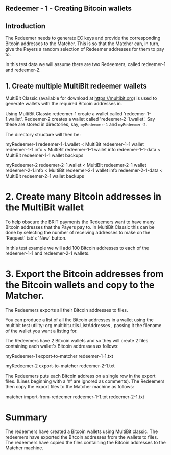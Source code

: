## Redeemer - 1 - Creating Bitcoin wallets

## Introduction
The Redeemer needs to generate EC keys and provide the corresponding Bitcoin addresses to the Matcher.
This is so that the Matcher can, in turn, give the Payers a random selection of Redeemer addresses for them to pay to.

In this test data we will assume there are two Redeemers, called redeemer-1 and redeemer-2.


## 1. Create multiple MultiBit redeemer wallets
MultiBit Classic (available for download at https://multibit.org) is used to generate wallets
with the required Bitcoin addresses in.

Using MultiBit Classic redeemer-1 create a wallet called 'redeemer-1-1.wallet'.
Redeemer-2 creates a wallet called 'redeemer-2-1.wallet'.
Say these are stored in directories, say, `myRedeemer-1` and `myRedeemer-2`.


The directory structure will then be:

myRedeemer-1
   redeemer-1-1.wallet      < MultiBit redeemer-1-1 wallet
   redeemer-1-1.info        < MultiBit redeemer-1-1 wallet info
   redeemer-1-1-data        < MultiBit redeemer-1-1 wallet backups

myRedeemer-2
   redeemer-2-1.wallet      < MultiBit redeemer-2-1 wallet
   redeemer-2-1.info        < MultiBit redeemer-2-1 wallet info
   redeemer-2-1-data        < MultiBit redeemer-2-1 wallet backups


# 2. Create many Bitcoin addresses in the MultiBit wallet
To help obscure the BRIT payments the Redeemers want to have many Bitcoin addresses that the Payers pay to.
In MultiBit Classic this can be done by selecting the number of receiving addresses to make on the
'Request' tab's  'New' button.

In this test example we will add 100 Bitcoin addresses to each of the redeemer-1-1 and redeemer-2-1 wallets.


# 3. Export the Bitcoin addresses from the Bitcoin wallets and copy to the Matcher.
The Redeemers exports all their Bitcoin addresses to files.

You can produce a list of all the Bitcoin addresses in a wallet using the multibit test utility:
org.multibit.utils.ListAddresses , passing it the filename of the wallet you want a listing for.

The Redeemers have 2 Bitcoin wallets and so they will create 2 files containing each wallet's Bitcoin addresses as follows:

myRedeemer-1
  export-to-matcher
    redeemer-1-1.txt

myRedeemer-2
  export-to-matcher
    redeemer-2-1.txt

The Redeemers puts each Bitcoin address on a single row in the export files. (Lines beginning with a '#' are ignored as comments).
The Redeemers then copy the export files to the Matcher machine as follows:

matcher
  import-from-redeemer
    redeemer-1-1.txt
    redeemer-2-1.txt


# Summary
The redeemers have created a Bitcoin wallets using MultiBit classic.
The redeemers have exported the Bitcoin addresses from the wallets to files.
The redeemers have copied the files containing the Bitcoin addresses to the Matcher machine.

